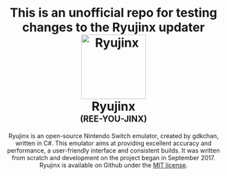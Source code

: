 
<h1 align="center">
  <br>
  <b>This is an unofficial repo for testing changes to the Ryujinx updater</b>
  <br>
  <a href="https://ryujinx.org/"><img src="https://i.imgur.com/WcCj6Rt.png" alt="Ryujinx" width="150"></a>
  <br>
  <b>Ryujinx</b>
  <br>
  <sub><sup><b>(REE-YOU-JINX)</b></sup></sub>
  <br>

</h1>

<p align="center">
       Ryujinx is an open-source Nintendo Switch emulator, created by gdkchan, written in C#.
       This emulator aims at providing excellent accuracy and performance, a user-friendly interface and consistent builds.
    It was written from scratch and development on the project began in September 2017. Ryujinx is available on Github under the <a href="https://github.com/Ryujinx/Ryujinx/blob/master/LICENSE.txt" target="_blank">MIT license</a>. <br />

</p>
<p align="center">
    <a href="https://github.com/Kurochi51/Ryujinx-Testing/actions/workflows/Release-testing.yml">
        <img src="https://github.com/Kurochi51/Ryujinx-Testing/actions/workflows/Release-testing.yml/badge.svg"
            alt="">
    </a>
    <br>
    <br>
</p>

<h5 align="center">

</h5>
